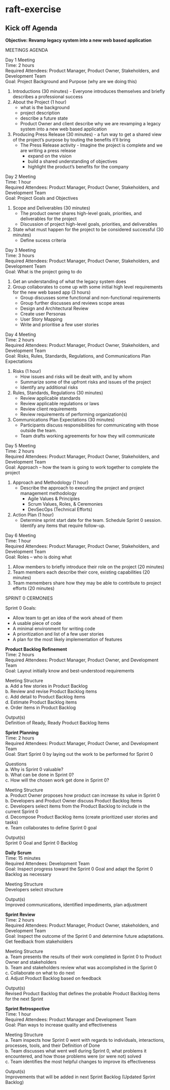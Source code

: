 # raft-exercise
## Kick off Agenda

**Objective: Revamp legacy system into a new web based application**

MEETINGS AGENDA

Day 1 Meeting  
Time: 2 hours     
Required Attendees: Product Manager, Product Owner, Stakeholders, and Development Team    
Goal: Project Background and Purpose (why are we doing this)  

1. Introductions (30 minutes) - Everyone introduces themselves and briefly describes a professional success      
2. About the Project (1 hour)  
   - what is the background
   - project description 
   - describe a future state
   - Product Owner and client describe why we are revamping a legacy system into a new web based application  
3. Producing Press Release (30 minutes) - a fun way to get a shared view of the project’s purpose by touting the benefits it’ll bring  
   - The Press Release activity - Imagine the project is complete and we are writing a press release  
     - expand on the vision
     - build a shared understanding of objectives
     - highlight the product’s benefits for the company

Day 2 Meeting     
Time: 1 hour   
Required Attendees: Product Manager, Product Owner, Stakeholders, and Development Team      
Goal: Project Goals and Objectives

1. Scope and Deliverables (30 minutes)   
   - The product owner shares high-level goals, priorities, and deliverables for the project
   - Discussion of project high-level goals, priorities, and deliverables     
2. State what must happen for the project to be considered successful (30 minutes)  
   - Define sucess criteria   
   
Day 3 Meeting      
Time: 3 hours      
Required Attendees: Product Manager, Product Owner, Stakeholders, and Development Team        
Goal: What is the project going to do   

1. Get an understanding of what the legacy system does  
2. Group collaborates to come up with some initial high level requirements for the new web based app (3 hours)      
   - Group discusses some functional and non-functional requirements 
   - Group further discusses and reviews scope areas 
   - Design and Architectural Review
   - Create user Personas
   - User Story Mapping 
   - Write and prioritise a few user stories  
   
Day 4 Meeting     
Time: 2 hours      
Required Attendees: Product Manager, Product Owner, Stakeholders, and Development Team        
Goal: Risks, Rules, Standards, Regulations, and Communications Plan Expectations

1. Risks (1 hour)  
   - How issues and risks will be dealt with, and by whom
   - Summarize some of the upfront risks and issues of the project
   - Identify any additional risks
2. Rules, Standards, Regulations (30 minutes)  
   - Review applicable standards
   - Review applicable regulations or laws
   - Review client requirements  
   - Review requirements of performing organization(s)  
3.  Communications Plan Expectations (30 minutes)  
    - Participants discuss responsibilities for communicating with those outside the team. 
    - Team drafts working agreements for how they will communicate  

Day 5 Meeting    
Time: 2 hours      
Required Attendees: Product Manager, Product Owner, Stakeholders, and Development Team        
Goal: Approach – how the team is going to work together to complete the project

1. Approach and Methodology (1 hour)
   - Describe the approach to executing the project and project management methodology  
     - Agile Values & Principles
     - Scrum Values, Roles, & Ceremonies
     - DevSecOps (Technical Efforts)
2. Action Plan (1 hour)
   - Determine sprint start date for the team. Schedule Sprint 0 session. Identify any items that require follow-up.

Day 6 Meeting     
Time: 1 hour    
Required Attendees: Product Manager, Product Owner, Stakeholders, and Development Team        
Goal: Roles – who is doing what

1. Allow members to briefly introduce their role on the project (20 minutes)  
2. Team members each describe their core, existing capabilities (20 minutes)  
3. Team memembers share how they may be able to contribute to project efforts (20 minutes)  

SPRINT 0 CERMONIES  

Sprint 0 Goals:   
- Allow team to get an idea of the work ahead of them  
- A usable piece of code    
- A minimal environment for writing code  
- A prioritization and list of a few user stories  
- A plan for the most likely implementation of features  

**Product Backlog Refinement**  
Time: 2 hours  
Required Attendees: Product Manager, Product Owner, and Development Team  
Goal: Layout initially know and best-understood requirements  

Meeting Structure   
a. Add a few stories in Product Backlog  
b. Review and revise Product Backlog items      
c. Add detail to Product Backlog items    
d. Estimate Product Backlog items    
e. Order items in Product Backlog      

Output(s)    
Definition of Ready, Ready Product Backlog Items  

**Sprint Planning**    
Time: 2 hours  
Required Attendees: Product Manager, Product Owner, and Development Team  
Goal: Start Sprint 0 by laying out the work to be performed for Sprint 0  

Questions  
a. Why is Sprint 0 valuable?  
b. What can be done in Sprint 0?  
c. How will the chosen work get done in Sprint 0?  

Meeting Structure   
a. Product Owner proposes how product can increase its value in Sprint 0   
b. Developers and Product Owner discuss Product Backlog Items  
c. Developers select items from the Product Backlog to include in the current Sprint 0    
d. Decompose Product Backlog items  (create prioritized user stories and tasks)  
e. Team collaborates to define Sprint 0 goal      

Output(s)    
Sprint 0 Goal and Sprint 0 Backlog

**Daily Scrum**  
Time: 15 minutes  
Required Attendees: Development Team    
Goal: Inspect progress toward the Sprint 0 Goal and adapt the Sprint 0 Backlog as necessary

Meeting Structure   
Developers select structure

Output(s)    
Improved communications, identified impediments, plan adjustment

**Sprint Review**  
Time: 2 hours    
Required Attendees: Product Manager, Product Owner, stakeholders, and Development Team  
Goal: Inspect the outcome of the Sprint 0 and determine future adaptations.  Get feedback from stakeholders

Meeting Structure  
a. Team presents the results of their work completed in Sprint 0 to Product Owner and stakeholders  
b. Team and stakeholders review what was accomplished in the Sprint 0    
c. Collaborate on what to do next  
d. Adjust Product Backlog based on feedback  

Output(s)    
Revised Product Backlog that defines the probable Product Backlog items for the next Sprint  

**Sprint Retrospective**    
Time: 1 hour  
Required Attendees: Product Manager and Development Team      
Goal: Plan ways to increase quality and effectiveness  

Meeting Structure    
a. Team inspects how Sprint 0 went with regards to individuals, interactions, processes, tools, and their Definition of Done  
b. Team discusses what went well during Sprint 0, what problems it encountered, and how those problems were (or were not) solved  
c. Team identifies the most helpful changes to improve its effectiveness 

Output(s)  
Improvements that will be added in next Sprint Backlog (Updated Sprint Backlog)
